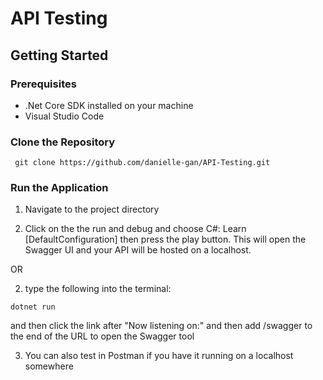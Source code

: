 # API Testing

## Getting Started

### Prerequisites
- .Net Core SDK installed on your machine
- Visual Studio Code

### Clone the Repository

``` git clone https://github.com/danielle-gan/API-Testing.git```

### Run the Application
1. Navigate to the project directory 

2. Click on the the run and debug and choose C#: Learn \[DefaultConfiguration\] then press the play button. This will open the Swagger UI and your API will be hosted on a localhost. 


OR 

2. type the following into the terminal: 

``` dotnet run ```

and then click the link after "Now listening on:" and then add /swagger to the end of the URL to open the Swagger tool 

3. You can also test in Postman if you have it running on a localhost somewhere 